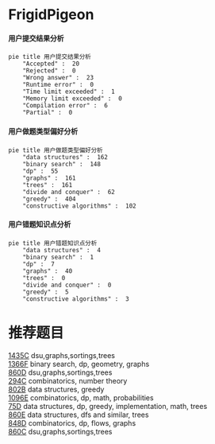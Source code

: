 # FrigidPigeon

<!-- tabs:start -->



#### **用户提交结果分析**

```mermaid
pie title 用户提交结果分析
    "Accepted" :  20
    "Rejected" :  0
    "Wrong answer" :  23
    "Runtime error" :  0
    "Time limit exceeded" :  1
    "Memory limit exceeded" :  0
    "Compilation error" :  6
    "Partial" :  0
```

#### **用户做题类型偏好分析**

```mermaid
pie title 用户做题类型偏好分析
    "data structures" :  162
    "binary search" :  148
    "dp" :  55
    "graphs" :  161
    "trees" :  161
    "divide and conquer" :  62
    "greedy" :  404
    "constructive algorithms" :  102
```
#### **用户错题知识点分析**

```mermaid
pie title 用户错题知识点分析
    "data structures" :  4
    "binary search" :  1
    "dp" :  7
    "graphs" :  40
    "trees" :  0
    "divide and conquer" :  0
    "greedy" :  5
    "constructive algorithms" :  3
```



<!-- tabs:end -->
# 推荐题目
[1435C](https://codeforces.com/contest/1435/problem/C)		dsu,graphs,sortings,trees		  
[1366F](https://codeforces.com/contest/1366/problem/F)		binary search,
                        dp,
                        geometry,
                        graphs		  
[860D](https://codeforces.com/contest/860/problem/D)		dsu,graphs,sortings,trees		  
[294C](https://codeforces.com/contest/294/problem/C)		combinatorics,
                        number theory		  
[802B](https://codeforces.com/contest/802/problem/B)		data structures,
                        greedy		  
[1096E](https://codeforces.com/contest/1096/problem/E)		combinatorics,
                        dp,
                        math,
                        probabilities		  
[75D](https://codeforces.com/contest/75/problem/D)		data structures,
                        dp,
                        greedy,
                        implementation,
                        math,
                        trees		  
[860E](https://codeforces.com/contest/860/problem/E)		data structures,
                        dfs and similar,
                        trees		  
[848D](https://codeforces.com/contest/848/problem/D)		combinatorics,
                        dp,
                        flows,
                        graphs		  
[860C](https://codeforces.com/contest/860/problem/C)		dsu,graphs,sortings,trees		  
